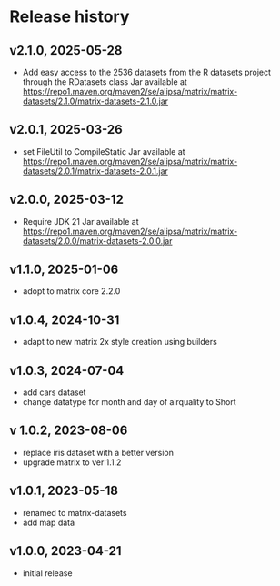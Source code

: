# Release history

## v2.1.0, 2025-05-28
- Add easy access to the 2536 datasets from the R datasets project through the RDatasets class
Jar available at https://repo1.maven.org/maven2/se/alipsa/matrix/matrix-datasets/2.1.0/matrix-datasets-2.1.0.jar

## v2.0.1, 2025-03-26
- set FileUtil to CompileStatic
Jar available at https://repo1.maven.org/maven2/se/alipsa/matrix/matrix-datasets/2.0.1/matrix-datasets-2.0.1.jar

## v2.0.0, 2025-03-12
- Require JDK 21
Jar available at https://repo1.maven.org/maven2/se/alipsa/matrix/matrix-datasets/2.0.0/matrix-datasets-2.0.0.jar

## v1.1.0, 2025-01-06
- adopt to matrix core 2.2.0

## v1.0.4, 2024-10-31
- adapt to new matrix 2x style creation using builders

## v1.0.3, 2024-07-04
- add cars dataset
- change datatype for month and day of airquality to Short

## v 1.0.2, 2023-08-06
- replace iris dataset with a better version
- upgrade matrix to ver 1.1.2

## v1.0.1, 2023-05-18
- renamed to matrix-datasets
- add map data

## v1.0.0, 2023-04-21
- initial release